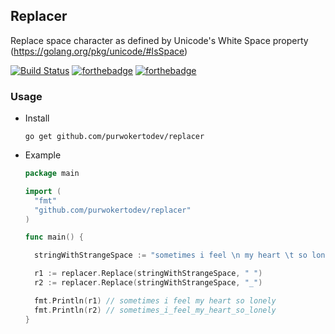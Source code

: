 ## Replacer

Replace space character as defined by Unicode's White Space property (https://golang.org/pkg/unicode/#IsSpace)

[![Build Status](https://travis-ci.org/purwokertodev/replacer.svg?branch=master)](https://travis-ci.org/purwokertodev/replacer) [![forthebadge](https://forthebadge.com/images/badges/built-with-love.svg)](https://forthebadge.com) [![forthebadge](https://forthebadge.com/images/badges/made-with-go.svg)](https://forthebadge.com)

### Usage

  - Install
    ```shell
    go get github.com/purwokertodev/replacer
    ```
  - Example
    ```go
    package main

    import (
      "fmt"
      "github.com/purwokertodev/replacer"
    )

    func main() {

      stringWithStrangeSpace := "sometimes i feel \n my heart \t so lonely"

      r1 := replacer.Replace(stringWithStrangeSpace, " ")
      r2 := replacer.Replace(stringWithStrangeSpace, "_")

      fmt.Println(r1) // sometimes i feel my heart so lonely
      fmt.Println(r2) // sometimes_i_feel_my_heart_so_lonely
    }
    ```
